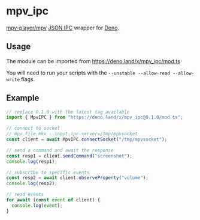 # mpv_ipc

[mpv-player/mpv](https://github.com/mpv-player/mpv) [JSON IPC](https://mpv.io/manual/stable/#json-ipc) wrapper for [Deno](https://deno.land).

## Usage

The module can be imported from https://deno.land/x/mpv_ipc/mod.ts

You will need to run your scripts with the `--unstable --allow-read --allow-write` flags.

## Example

```typescript
// replace 0.1.0 with the latest tag available
import { MpvIPC } from "https://deno.land/x/mpv_ipc@0.1.0/mod.ts";

// connect to socket
// mpv file.mkv --input-ipc-server=/tmp/mpvsocket
const client = await MpvIPC.connectSocket("/tmp/mpvsocket");

// send a command and await the response
const resp1 = client.sendCommand("screenshot");
console.log(resp1);

// subscribe to specific events
const resp2 = await client.observeProperty("volume");
console.log(resp2);

// read events
for await (const event of client) {
  console.log(event);
}
```
